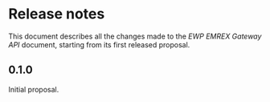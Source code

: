 Release notes
=============

This document describes all the changes made to the *EWP EMREX Gateway API*
document, starting from its first released proposal.


0.1.0
-----

Initial proposal.
